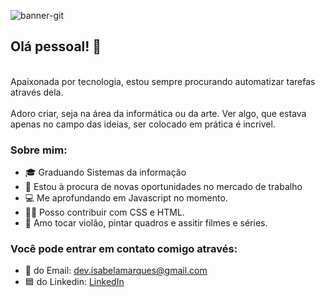 ![banner-git](https://user-images.githubusercontent.com/61291155/89348168-7b3e6280-d682-11ea-8e70-43505df06ea2.png)


## Olá pessoal! 👋


<br> Apaixonada por tecnologia, estou sempre procurando automatizar tarefas através dela.</br>
<br> Adoro criar, seja na área da informática ou da arte. Ver algo, que estava apenas no campo das ideias, ser colocado em prática é incrivel.</br>

### Sobre mim: 
- 🎓 Graduando Sistemas da informação
- 💼 Estou à procura de novas oportunidades no mercado de trabalho
- 💻 Me aprofundando em Javascript no momento.
- 👩‍💻 Posso contribuir com CSS e HTML.
- 🎸 Amo tocar violão, pintar quadros e assitir filmes e séries.

### Você pode entrar em contato comigo através: 
- 📧 do Email: dev.isabelamarques@gmail.com
- 🟦 do Linkedin: [LinkedIn](https://www.linkedin.com/in/isabela-marques-dias/) <br>

